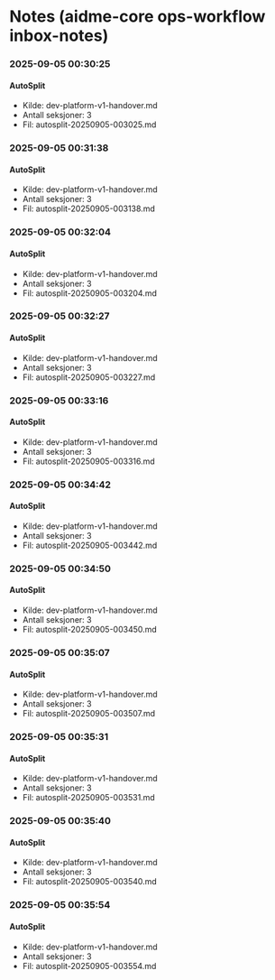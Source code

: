 # Notes (aidme-core ops-workflow inbox-notes)


### 2025-09-05 00:30:25
#### AutoSplit
- Kilde: dev-platform-v1-handover.md
- Antall seksjoner: 3
- Fil: autosplit-20250905-003025.md




### 2025-09-05 00:31:38
#### AutoSplit
- Kilde: dev-platform-v1-handover.md
- Antall seksjoner: 3
- Fil: autosplit-20250905-003138.md




### 2025-09-05 00:32:04
#### AutoSplit
- Kilde: dev-platform-v1-handover.md
- Antall seksjoner: 3
- Fil: autosplit-20250905-003204.md




### 2025-09-05 00:32:27
#### AutoSplit
- Kilde: dev-platform-v1-handover.md
- Antall seksjoner: 3
- Fil: autosplit-20250905-003227.md




### 2025-09-05 00:33:16
#### AutoSplit
- Kilde: dev-platform-v1-handover.md
- Antall seksjoner: 3
- Fil: autosplit-20250905-003316.md




### 2025-09-05 00:34:42
#### AutoSplit
- Kilde: dev-platform-v1-handover.md
- Antall seksjoner: 3
- Fil: autosplit-20250905-003442.md




### 2025-09-05 00:34:50
#### AutoSplit
- Kilde: dev-platform-v1-handover.md
- Antall seksjoner: 3
- Fil: autosplit-20250905-003450.md




### 2025-09-05 00:35:07
#### AutoSplit
- Kilde: dev-platform-v1-handover.md
- Antall seksjoner: 3
- Fil: autosplit-20250905-003507.md




### 2025-09-05 00:35:31
#### AutoSplit
- Kilde: dev-platform-v1-handover.md
- Antall seksjoner: 3
- Fil: autosplit-20250905-003531.md




### 2025-09-05 00:35:40
#### AutoSplit
- Kilde: dev-platform-v1-handover.md
- Antall seksjoner: 3
- Fil: autosplit-20250905-003540.md




### 2025-09-05 00:35:54
#### AutoSplit
- Kilde: dev-platform-v1-handover.md
- Antall seksjoner: 3
- Fil: autosplit-20250905-003554.md

